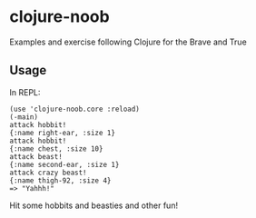 # clojure-noob

Examples and exercise following Clojure for the Brave and True

## Usage

In REPL:

```
(use 'clojure-noob.core :reload)
(-main)
attack hobbit!
{:name right-ear, :size 1}
attack hobbit!
{:name chest, :size 10}
attack beast!
{:name second-ear, :size 1}
attack crazy beast!
{:name thigh-92, :size 4}
=> "Yahhh!"
```

Hit some hobbits and beasties and other fun!